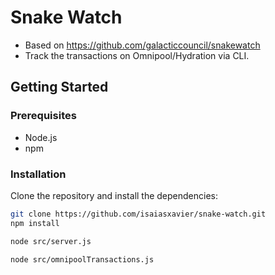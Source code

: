 # Snake Watch

- Based on https://github.com/galacticcouncil/snakewatch
- Track the transactions on Omnipool/Hydration via CLI.

## Getting Started

### Prerequisites

- Node.js
- npm

### Installation

Clone the repository and install the dependencies:

```sh
git clone https://github.com/isaiasxavier/snake-watch.git
npm install
```

```sh
node src/server.js
```

```sh
node src/omnipoolTransactions.js
```